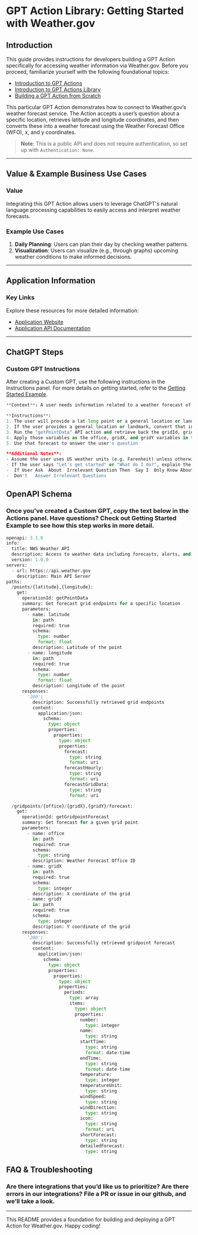 # GPT Action Library: Getting Started with Weather.gov

## Introduction

This guide provides instructions for developers building a GPT Action specifically for accessing weather information via Weather.gov. Before you proceed, familiarize yourself with the following foundational topics:

- [Introduction to GPT Actions](#)
- [Introduction to GPT Actions Library](#)
- [Building a GPT Action from Scratch](#)

This particular GPT Action demonstrates how to connect to Weather.gov’s weather forecast service. The Action accepts a user’s question about a specific location, retrieves latitude and longitude coordinates, and then converts these into a weather forecast using the Weather Forecast Office (WFO), x, and y coordinates.

> **Note**: This is a public API and does not require authentication, so set up with `Authentication: None`.

---

## Value & Example Business Use Cases

### Value
Integrating this GPT Action allows users to leverage ChatGPT's natural language processing capabilities to easily access and interpret weather forecasts.

### Example Use Cases
1. **Daily Planning**: Users can plan their day by checking weather patterns.
2. **Visualization**: Users can visualize (e.g., through graphs) upcoming weather conditions to make informed decisions.

---

## Application Information

### Key Links

Explore these resources for more detailed information:

- [Application Website](https://www.weather.gov/)
- [Application API Documentation](https://www.weather.gov/documentation/services-web-api)

---

## ChatGPT Steps

### Custom GPT Instructions

After creating a Custom GPT, use the following instructions in the Instructions panel. For more details on getting started, refer to the [Getting Started Example](#).

```python 
**Context**: A user needs information related to a weather forecast of a specific location.

**Instructions**:
1. The user will provide a lat-long point or a general location or landmark (e.g. New York City, the White House). If the user does not provide one, ask for the relevant location
2. If the user provides a general location or landmark, convert that into a lat-long coordinate. If required, browse the web to look up the lat-long point. 
3. Run the "getPointData" API action and retrieve back the gridId, gridX, and gridY parameters.
4. Apply those variables as the office, gridX, and gridY variables in the "getGridpointForecast" API action to retrieve back a forecast
5. Use that forecast to answer the user's question 

**Additional Notes**: 
- Assume the user uses US weather units (e.g. Farenheit) unless otherwise specified
- If the user says "Let's get started" or "What do I do?", explain the purpose of this Custom GPT
-  If User Ask  About  Irrelevant Question Then  Say I  Only Know About Weather
-  Don't   Answer Irrelevant Questions

```


## OpenAPI Schema

### Once you've created a Custom GPT, copy the text below in the Actions panel. Have questions? Check out Getting Started Example to see how this step works in more detail.

```python
openapi: 3.1.0
info:
  title: NWS Weather API
  description: Access to weather data including forecasts, alerts, and observations.
  version: 1.0.0
servers:
  - url: https://api.weather.gov
    description: Main API Server
paths:
  /points/{latitude},{longitude}:
    get:
      operationId: getPointData
      summary: Get forecast grid endpoints for a specific location
      parameters:
        - name: latitude
          in: path
          required: true
          schema:
            type: number
            format: float
          description: Latitude of the point
        - name: longitude
          in: path
          required: true
          schema:
            type: number
            format: float
          description: Longitude of the point
      responses:
        '200':
          description: Successfully retrieved grid endpoints
          content:
            application/json:
              schema:
                type: object
                properties:
                  properties:
                    type: object
                    properties:
                      forecast:
                        type: string
                        format: uri
                      forecastHourly:
                        type: string
                        format: uri
                      forecastGridData:
                        type: string
                        format: uri

  /gridpoints/{office}/{gridX},{gridY}/forecast:
    get:
      operationId: getGridpointForecast
      summary: Get forecast for a given grid point
      parameters:
        - name: office
          in: path
          required: true
          schema:
            type: string
          description: Weather Forecast Office ID
        - name: gridX
          in: path
          required: true
          schema:
            type: integer
          description: X coordinate of the grid
        - name: gridY
          in: path
          required: true
          schema:
            type: integer
          description: Y coordinate of the grid
      responses:
        '200':
          description: Successfully retrieved gridpoint forecast
          content:
            application/json:
              schema:
                type: object
                properties:
                  properties:
                    type: object
                    properties:
                      periods:
                        type: array
                        items:
                          type: object
                          properties:
                            number:
                              type: integer
                            name:
                              type: string
                            startTime:
                              type: string
                              format: date-time
                            endTime:
                              type: string
                              format: date-time
                            temperature:
                              type: integer
                            temperatureUnit:
                              type: string
                            windSpeed:
                              type: string
                            windDirection:
                              type: string
                            icon:
                              type: string
                              format: uri
                            shortForecast:
                              type: string
                            detailedForecast:
                              type: string
```


## FAQ & Troubleshooting

### Are there integrations that you’d like us to prioritize? Are there errors in our integrations? File a PR or issue in our github, and we’ll take a look.


---

This README provides a foundation for building and deploying a GPT Action for Weather.gov. Happy coding!
